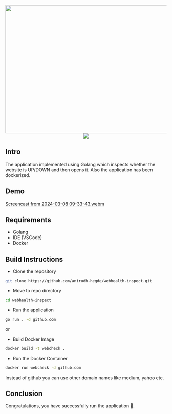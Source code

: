 <p style="text-align:center;" align="center">
  <img src="https://github.com/anirudh-hegde/webhealth-inspect/assets/105560839/766f096f-0f83-4c29-a4eb-dd2ab6c5898d"width="700px" height="400px">
  <a href="https://github.com/anirudh-hegde/webhealth-inspect/blob/main/LICENSE" alt="LICENSE">
    <img src="https://img.shields.io/github/license/anirudh-hegde/webhealth-inspect?color=brightgreen" />
  </a>
</p>

## Intro
The application implemented using Golang which inspects whether the website is UP/DOWN and then opens it.
Also the application has been dockerized.

## Demo
[Screencast from 2024-03-08 09-33-43.webm](https://github.com/anirudh-hegde/webhealth-inspect/assets/105560839/0c91f921-3562-4a7d-991a-7ed2f46d3340)

## Requirements
- Golang
- IDE (VSCode)
- Docker
  
## Build Instructions
- Clone the repository
```sh
git clone https://github.com/anirudh-hegde/webhealth-inspect.git
```

- Move to repo directory
```sh
cd webhealth-inspect
```

- Run the application
```sh
go run . -d github.com 
```

or

- Build Docker Image
```sh
docker build -t webcheck .
```

- Run the Docker Container
```sh
docker run webcheck -d github.com
```
Instead of github you can use other domain names like medium, yahoo etc.

## Conclusion
Congratulations, you have successfully run the application 🚀️.

